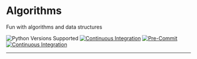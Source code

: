 # Algorithms
Fun with algorithms and data structures

![Python Versions Supported](https://img.shields.io/badge/python-3.8+-blue.svg)
[![Continuous Integration](https://github.com/pablobd/algorithms/actions/workflows/code-vulnerabilities.yaml/badge.svg)](https://github.com/pablobd/algorithms/actions/workflows/code-vulnerabilities.yaml)
[![Pre-Commit](https://github.com/pablobd/algorithms/actions/workflows/pre-commit.yaml/badge.svg)](https://github.com/pablobd/algorithms/actions/workflows/pre-commit.yaml)
[![Continuous Integration](https://github.com/pablobd/algorithms/actions/workflows/continuous-integration.yaml/badge.svg)](https://github.com/pablobd/algorithms/actions/workflows/continuous-integration.yaml)


---
